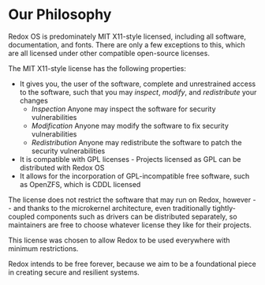 # Our Philosophy

Redox OS is predominately MIT X11-style licensed, including all software, documentation, and fonts. There are only a few exceptions to this, which are all licensed under other compatible open-source licenses.

The MIT X11-style license has the following properties:
- It gives you, the user of the software, complete and unrestrained access to the software, such that you may *inspect*, *modify*, and *redistribute* your changes
  - *Inspection* Anyone may inspect the software for security vulnerabilities
  - *Modification* Anyone may modify the software to fix security vulnerabilities
  - *Redistribution* Anyone may redistribute the software to patch the security vulnerabilities
- It is compatible with GPL licenses - Projects licensed as GPL can be distributed with Redox OS
- It allows for the incorporation of GPL-incompatible free software, such as OpenZFS, which is CDDL licensed

The license does not restrict the software that may run on Redox, however -- and thanks to the microkernel architecture, even traditionally tightly-coupled components such as drivers can be distributed separately, so maintainers are free to choose whatever license they like for their projects.

This license was chosen to allow Redox to be used everywhere with minimum restrictions.

Redox intends to be free forever, because we aim to be a foundational piece in creating secure and resilient systems.
